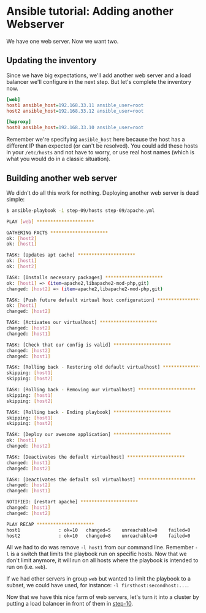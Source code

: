 # Ansible tutorial: Adding another Webserver

We have one web server. Now we want two.

## Updating the inventory

Since we have big expectations, we'll add another web server and a load
balancer we'll configure in the next step. But let's complete the inventory now.

```ini
[web]
host1 ansible_host=192.168.33.11 ansible_user=root
host2 ansible_host=192.168.33.12 ansible_user=root

[haproxy]
host0 ansible_host=192.168.33.10 ansible_user=root
```

Remember we're specifying `ansible_host` here because the host has a
different IP than expected (or can't be resolved). You could add these hosts
in your `/etc/hosts` and not have to worry, or use real host names (which is
what you would do in a classic situation).

## Building another web server

We didn't do all this work for nothing. Deploying another web server is dead
simple:

```bash
$ ansible-playbook -i step-09/hosts step-09/apache.yml

PLAY [web] *********************

GATHERING FACTS *********************
ok: [host2]
ok: [host1]

TASK: [Updates apt cache] *********************
ok: [host1]
ok: [host2]

TASK: [Installs necessary packages] *********************
ok: [host1] => (item=apache2,libapache2-mod-php,git)
changed: [host2] => (item=apache2,libapache2-mod-php,git)

TASK: [Push future default virtual host configuration] *********************
ok: [host1]
changed: [host2]

TASK: [Activates our virtualhost] *********************
changed: [host2]
changed: [host1]

TASK: [Check that our config is valid] *********************
changed: [host2]
changed: [host1]

TASK: [Rolling back - Restoring old default virtualhost] *********************
skipping: [host1]
skipping: [host2]

TASK: [Rolling back - Removing our virtualhost] *********************
skipping: [host1]
skipping: [host2]

TASK: [Rolling back - Ending playbook] *********************
skipping: [host1]
skipping: [host2]

TASK: [Deploy our awesome application] *********************
ok: [host1]
changed: [host2]

TASK: [Deactivates the default virtualhost] *********************
changed: [host1]
changed: [host2]

TASK: [Deactivates the default ssl virtualhost] *********************
changed: [host2]
changed: [host1]

NOTIFIED: [restart apache] *********************
changed: [host1]
changed: [host2]

PLAY RECAP *********************
host1              : ok=10   changed=5    unreachable=0    failed=0
host2              : ok=10   changed=8    unreachable=0    failed=0
```

All we had to do was remove `-l host1` from our command line.
Remember `-l` is a switch that limits the playbook run on specific hosts. Now
that we don't limit anymore, it will run on all hosts where the playbook is
intended to run on (i.e. `web`).

If we had other servers in group `web` but wanted to limit the playbook to a
subset, we could have used, for instance: `-l firsthost:secondhost:...`.

Now that we have this nice farm of web servers, let's turn it into a cluster by
putting a load balancer in front of them in
[step-10](https://github.com/leucos/ansible-tuto/tree/master/step-10).
